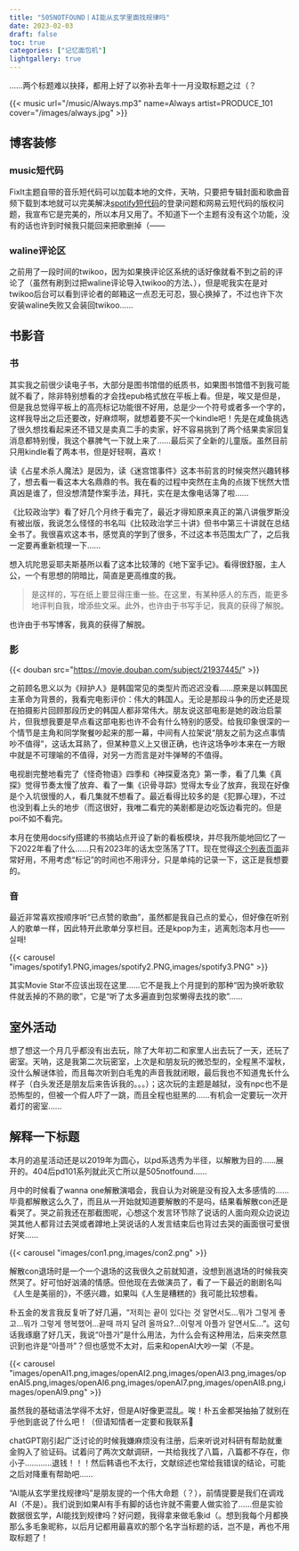 ```yaml
---
title: "505NOTFOUND丨AI能从玄学里面找规律吗"
date: 2023-02-03
draft: false
toc: true
categories: ["记忆面包机"]
lightgallery: true
---
```


……两个标题难以抉择，都用上好了以弥补去年十一月没取标题之过（？

{{< music url="/music/Always.mp3" name=Always artist=PRODUCE_101 cover="/images/always.jpg" >}}

<!-- -->

## 博客装修

### music短代码

FixIt主题自带的音乐短代码可以加载本地的文件，天呐，只要把专辑封面和歌曲音频下载到本地就可以完美解决[spotify短代码](https://gist.github.com/j-un/e7d0b3118556479392bd2269f7059242)的登录问题和网易云短代码的版权问题，我宣布它是完美的，所以本月又用了。不知道下一个主题有没有这个功能，没有的话也许到时候我只能回来把歌删掉（——

### waline评论区

之前用了一段时间的twikoo，因为如果换评论区系统的话好像就看不到之前的评论了（虽然有刷到过把waline评论导入twikoo的方法、），但是呢我实在是对twikoo后台可以看到评论者的邮箱这一点忍无可忍，狠心换掉了，不过也许下次安装waline失败又会装回twikoo……

## 书影音

### 书

其实我之前很少读电子书，大部分是图书馆借的纸质书，如果图书馆借不到我可能就不看了，除非特别想看的才会找epub格式放在平板上看。但是，唉又是但是，但是我总觉得平板上的高亮标记功能很不好用，总是少一个符号或者多一个字的，这样我导出之后还要改，好麻烦啊，就想着要不买一个kindle吧！先是在咸鱼挑选了很久想找看起来还不错又是卖真二手的卖家，好不容易挑到了两个结果卖家回复消息都特别慢，我这个暴脾气一下就上来了……最后买了全新的儿童版。虽然目前只用kindle看了两本书，但是好轻啊，喜欢！

读《占星术杀人魔法》是因为，读《迷宫馆事件》这本书前言的时候突然兴趣转移了，想去看一看这本大名鼎鼎的书。我在看的过程中突然在主角的点拨下恍然大悟真凶是谁了，但没想清楚作案手法，拜托，实在是太像电话簿了啦……

《比较政治学》看了好几个月终于看完了，最近才得知原来真正的第八讲俄罗斯没有被出版，我说怎么怪怪的书名叫《比较政治学三十讲》但书中第三十讲就在总结全书了。我很喜欢这本书，感觉真的学到了很多，不过这本书范围太广了，之后我一定要再重新梳理一下……

想入坑陀思妥耶夫斯基所以看了这本比较薄的《地下室手记》。看得很舒服，主人公，一个有思想的阴暗比，简直是更高维度的我。

> 是这样的，写在纸上要显得庄重一些。在这里，有某种感人的东西，能更多地评判自我，增添些文采。此外，也许由于书写手记，我真的获得了解脱。

也许由于书写博客，我真的获得了解脱。

### 影

{{< douban src="https://movie.douban.com/subject/21937445/" >}}

之前顾名思义以为《辩护人》是韩国常见的类型片而迟迟没看……原来是以韩国民主革命为背景的，我看完电影评价：伟大的韩国人。无论是那段斗争的历史还是现在拍摄影片回顾那段历史的韩国人都非常伟大。朋友说这部电影是她的政治启蒙片，但我想我要是早点看这部电影也许不会有什么特别的感受。给我印象很深的一个情节是主角和同学聚餐吵起来的那一幕，中间有人拉架说“朋友之前为这点事情吵不值得”，这话太耳熟了，但某种意义上又很正确，也许这场争吵本来在一方眼中就是不可理喻的不值得，对另一方而言是对牛弹琴的不值得。

电视剧完整地看完了《怪奇物语》四季和《神探夏洛克》第一季，看了几集《真探》觉得节奏太慢了放弃、看了一集《识骨寻踪》觉得太专业了放弃，我现在好像是个入坑很慢的人，看几集就不想看了。最近看得比较多的是《犯罪心理》，不过也没到看上头的地步（而这很好，我唯二看完的美剧都是边吃饭边看完的。但是poi不如不看完。

本月在使用docsify搭建的书摘站点开设了新的看板模块，并尽我所能地回忆了一下2022年看了什么……只有2023年的话太空荡荡了TT。现在觉得[这个列表页面](https://docs.iceco.icu/#/watch/2023)非常好用，不用考虑“标记”的时间也不用评分，只是单纯的记录一下，这正是我想要的。

### 音

最近非常喜欢按顺序听“已点赞的歌曲”，虽然都是我自己点的爱心，但好像在听别人的歌单一样，因此特开此歌单分享栏目。还是kpop为主，逃离剋泡本月也——실패!

{{< carousel "images/spotify1.PNG,images/spotify2.PNG,images/spotify3.PNG" >}}

其实Movie Star不应该出现在这里……它不是我上个月提到的那种“因为换听歌软件就丢掉的不熟的歌”，它是“听了太多遍直到包浆懒得去找的歌”……

## 室外活动

想了想这一个月几乎都没有出去玩，除了大年初二和家里人出去玩了一天，还玩了密室。天呐，这是我第二次玩密室，上次是和朋友玩的微恐型的，全程黑不溜秋，没什么解谜体验，而且每次听到白毛鬼的声音我就闭眼，最后我也不知道鬼长什么样子（白头发还是朋友后来告诉我的。。。）；这次玩的主题是越狱，没有npc也不是恐怖型的，但被一个假人吓了一跳，而且全程也挺黑的……有机会一定要玩一次开着灯的密室……

## 解释一下标题

本月的追星活动还是以2019年为圆心，以pd系选秀为半径，以解散为目的……展开的。404后pd101系列就此灭亡所以是505notfound……

月中的时候看了wanna one解散演唱会，我自认为对碗是没有投入太多感情的……毕竟都解散这么久了，而且从一开始就知道要解散的不是吗，结果看解散con还是看哭了。哭之前我还在那截图呢，心想这个发言环节除了说话的人面向观众边说边哭其他人都背过去哭或者蹲地上哭说话的人发言结束后也背过去哭的画面很可爱很好笑……

{{< carousel "images/con1.png,images/con2.png" >}}

解散con退场时是一个一个退场的这我很久之前就知道，没想到邕退场的时候我突然哭了。好可怕好汹涌的情感。但他现在去做演员了，看了一下最近的剧剧名叫《人生是美丽的》，不感兴趣，如果叫《人生是糟糕的》我可能比较想看。

朴五金的发言我反复听了好几遍，“저희는 끝이 있다는 것 알면서도…뭐가 그렇게 좋고…뭐가 그렇게 행복했어…끝때 까지 달려 올까요?…이렇게 아플가 알면서도…”。这句话我琢磨了好几天，我说“아플가”是什么用法，为什么会有这种用法，后来突然意识到也许是“아플까”？但也感觉不太对，后来和openAI大吵一架（不是。

{{< carousel "images/openAI1.png,images/openAI2.png,images/openAI3.png,images/openAI5.png,images/openAI6.png,images/openAI7.png,images/openAI8.png,images/openAI9.png" >}}

虽然我的基础语法学得不太好，但是AI好像更混乱。唉！朴五金都哭抽抽了就别在乎他到底说了什么吧！（但请知情者一定要和我联系🥺
 
chatGPT刚引起广泛讨论的时候我嫌麻烦没有注册，后来听说对科研有帮助就重金购入了验证码。试着问了两次文献调研，一共给我找了八篇，八篇都不存在，你小子…………退钱！！！然后韩语也不太行，文献综述也常给我错误的结论，可能之后对降重有帮助吧……

“AI能从玄学里找规律吗”是朋友提的一个伟大命题（？），前情提要是我们在调戏AI（不是）。我们说到如果AI有手有脚的话也许就不需要人做实验了……但是实验数据很玄学，AI能找到规律吗？好问题，我得拿来做毛象id（。想到我每个月都换那么多毛象昵称，以后月记都用最喜欢的那个名字当标题的话，岂不是，再也不用取标题了！